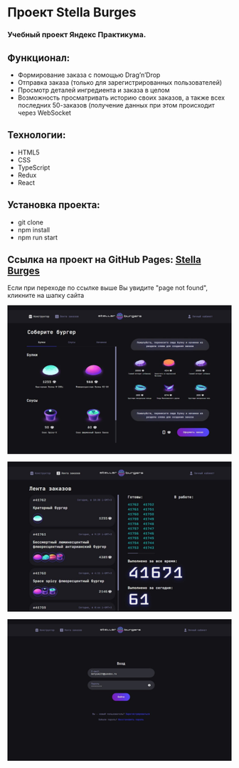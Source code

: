 # Проект Stella Burges

### Учебный проект Яндекс Практикума.

## Функционал:

- Формирование заказа с помощью Drag’n’Drop
- Отправка заказа (только для зарегистрированных пользователей)
- Просмотр деталей ингредиента и заказа в целом
- Возможность просматривать историю своих заказов, а также всех последних 50-заказов (получение данных при этом происходит через WebSocket

## Технологии:
-	HTML5
-	CSS
-	TypeScript
-	Redux
-	React

## Установка проекта:
- git clone
- npm install
- npm run start

## Ссылка на проект на GitHub Pages: <a href="https://kglidiya.github.io/React-burger/">Stella Burges</a>
Если при переходе по ссылке выше Вы увидите "page not found", кликните на шапку сайта

![alt text](https://github.com/kglidiya/React-burger/blob/main/src/images/Preview1.jpg)

![alt text](https://github.com/kglidiya/React-burger/blob/main/src/images/Preview2.jpg)

![alt text](https://github.com/kglidiya/React-burger/blob/main/src/images/Preview3.jpg)

